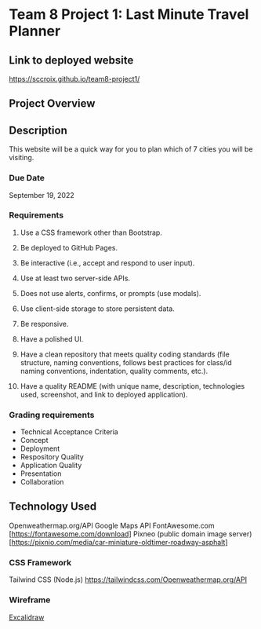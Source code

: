 # Team 8 Project 1: Last Minute Travel Planner

## Link to deployed website
https://sccroix.github.io/team8-project1/

## Project Overview

## Description
This website will be a quick way for you to plan which of 7 cities you will be visiting.

### Due Date
September 19, 2022

### Requirements

1. Use a CSS framework other than Bootstrap.

2. Be deployed to GitHub Pages.

3. Be interactive (i.e., accept and respond to user input).

4. Use at least two server-side APIs.

5. Does not use alerts, confirms, or prompts (use modals).

6. Use client-side storage to store persistent data.

7. Be responsive.

8. Have a polished UI.

9. Have a clean repository that meets quality coding standards (file structure, naming conventions, follows best practices for class/id naming conventions, indentation, quality comments, etc.).

10. Have a quality README (with unique name, description, technologies used, screenshot, and link to deployed application).

### Grading requirements

- Technical Acceptance Criteria
- Concept
- Deployment
- Respository Quality
- Application Quality
- Presentation
- Collaboration

## Technology Used 
Openweathermap.org/API
Google Maps API
FontAwesome.com [https://fontawesome.com/download]
Pixneo (public domain image server) [https://pixnio.com/media/car-miniature-oldtimer-roadway-asphalt]


### CSS Framework
Tailwind CSS (Node.js)
https://tailwindcss.com/Openweathermap.org/API

### Wireframe
[Excalidraw](images/wireframe/wireframe-2022-09-14-1015.png)
